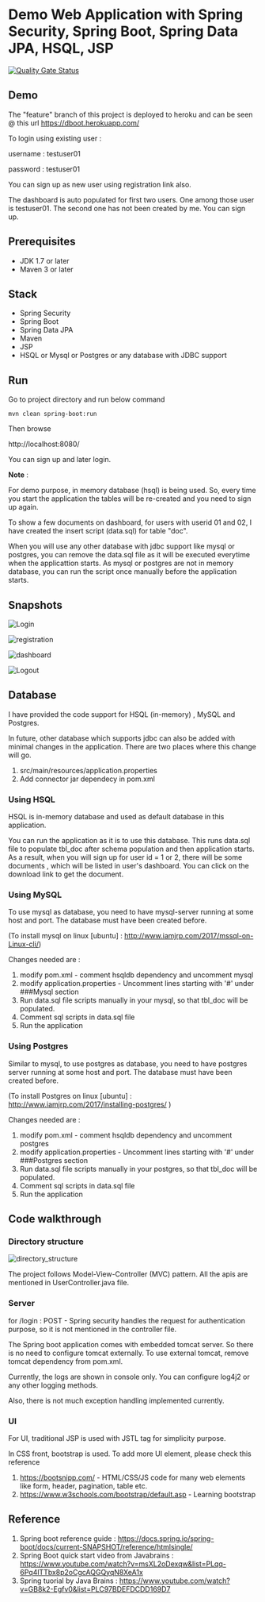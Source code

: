 # Demo Web Application with Spring Security, Spring Boot, Spring Data JPA, HSQL, JSP

[![Quality Gate Status](http://172.31.5.202:9000/api/project_badges/measure?project=sonarqube-java&metric=alert_status&token=021bb427bb2dbaa69f9b888ce39e7ee57b10efa7)](http://172.31.5.202:9000/dashboard?id=sonarqube-java)

## Demo

The "feature" branch of this project is deployed to heroku and can be seen @ this url https://dboot.herokuapp.com/

To login using existing user :

username : testuser01

password : testuser01

You can sign up as new user using registration link also.

The dashboard is auto populated for first two users. One among those user is testuser01. The second one has not been created by me. You can sign up.

## Prerequisites

- JDK 1.7 or later
- Maven 3 or later

## Stack
- Spring Security
- Spring Boot
- Spring Data JPA
- Maven
- JSP
- HSQL or Mysql or Postgres or any database with JDBC support

## Run

Go to project directory and run below command

```mvn clean spring-boot:run```

Then browse

http://localhost:8080/

You can sign up and later login.

**Note** : 

For demo purpose, in memory database (hsql) is being used. So, every time you start the application the tables will be re-created and you need to sign up again.

To show a few documents on dashboard, for users with userid 01 and 02, I have created the insert script (data.sql) for table "doc".

When you will use any other database with jdbc support like mysql or postgres, you can remove the data.sql file as it will be executed everytime when the applicattion starts. As mysql or postgres are not in memory database, you can run the script once manually before the application starts.

## Snapshots

![Login](https://i.imgur.com/PBOfEoH.png)



![registration](https://i.imgur.com/QyQD9Oz.png)



![dashboard](https://i.imgur.com/6xsAVkw.png)



![Logout](https://i.imgur.com/Kly5k1Q.png)

## Database

I have provided the code support for HSQL (in-memory) , MySQL and Postgres.

In future, other database which supports jdbc can also be added with minimal changes in the application. There are two places where this change will go.

1. src/main/resources/application.properties
2. Add connector jar dependecy in pom.xml

### Using HSQL

HSQL is in-memory database and used as default database in this application.

You can run the application as it is to use this database. This runs data.sql file to populate tbl_doc after schema population and then application starts. As a result, when you will sign up for user id = 1 or 2, there will be some documents , which will be listed in user's dashboard. You can click on the download link to get the document.

### Using MySQL

To use mysql as database, you need to have mysql-server running at some host and port. The database must have been created before.

(To install mysql on linux [ubuntu] : http://www.iamjrp.com/2017/mssql-on-Linux-cli/)

Changes needed are :

1. modify pom.xml - comment hsqldb dependency and uncomment mysql
2. modify application.properties - Uncomment lines starting with '#' under ###Mysql section
3. Run data.sql file scripts manually in your mysql, so that tbl_doc will be populated.
4. Comment sql scripts in data.sql file
5. Run the application

### Using Postgres

Similar to mysql, to use postgres as database, you need to have postgres server running at some host and port. The database must have been created before.

(To install Postgres on linux [ubuntu] : http://www.iamjrp.com/2017/installing-postgres/ )

Changes needed are :

1. modify pom.xml - comment hsqldb dependency and uncomment postgres
2. modify application.properties - Uncomment lines starting with '#' under ###Postgres section
3. Run data.sql file scripts manually in your postgres, so that tbl_doc will be populated.
4. Comment sql scripts in data.sql file
5. Run the application

## Code walkthrough

### Directory structure

![directory_structure](https://i.imgur.com/iO5AOLW.png)

The project follows Model-View-Controller (MVC) pattern. All the apis are mentioned in UserController.java file.

### Server

for /login : POST - Spring security handles the request for authentication purpose, so it is not mentioned in the controller file.

The Spring boot application comes with embedded tomcat server. So there is no need to configure tomcat externally. To use external tomcat, remove tomcat dependency from pom.xml.

Currently, the logs are shown in console only. You can configure log4j2 or any other logging methods.

Also, there is not much exception handling implemented currently.

### UI

For UI, traditional JSP is used with JSTL tag  for simplicity purpose.

In CSS front, bootstrap is used. To add more UI element, please check this reference

1. https://bootsnipp.com/ - HTML/CSS/JS code for many web elements like form, header, pagination, table etc.
2. https://www.w3schools.com/bootstrap/default.asp - Learning bootstrap



## Reference

1. Spring boot reference guide : https://docs.spring.io/spring-boot/docs/current-SNAPSHOT/reference/htmlsingle/
2. Spring Boot quick start video from Javabrains : https://www.youtube.com/watch?v=msXL2oDexqw&list=PLqq-6Pq4lTTbx8p2oCgcAQGQyqN8XeA1x
3. Spring tuorial by Java Brains : https://www.youtube.com/watch?v=GB8k2-Egfv0&list=PLC97BDEFDCDD169D7

